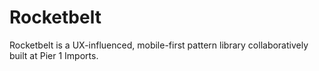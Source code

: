 Rocketbelt
==========

Rocketbelt is a UX-influenced, mobile-first pattern library collaboratively built at Pier 1 Imports.
